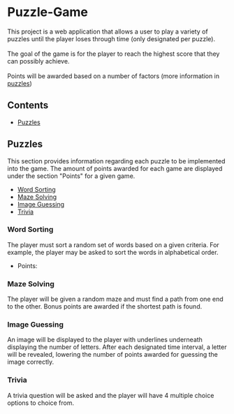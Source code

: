 # Puzzle-Game
This project is a web application that allows a user to play a variety of puzzles until the player loses through time (only designated per puzzle). 
<br><br>
The goal of the game is for the player to reach the highest score that they can possibly achieve.
<br><br>
Points will be awarded based on a number of factors (more information in [puzzles](#puzzles))

## Contents
* [Puzzles](#puzzles)

## Puzzles
This section provides information regarding each puzzle to be implemented into the game. The amount of points awarded for each game are displayed under the section "Points" for a given game.
* [Word Sorting](#word-sorting)
* [Maze Solving](#maze-solving)
* [Image Guessing](#image-guessing)
* [Trivia](#trivia)

### Word Sorting
The player must sort a random set of words based on a given criteria. For example, the player may be asked to sort the words in alphabetical order.
* Points:

### Maze Solving
The player will be given a random maze and must find a path from one end to the other. Bonus points are awarded if the shortest path is found.
### Image Guessing
An image will be displayed to the player with underlines underneath displaying the number of letters. After each designated time interval, a letter will be revealed, lowering the number of points awarded for guessing the image correctly.
### Trivia
A trivia question will be asked and the player will have 4 multiple choice options to choice from.

